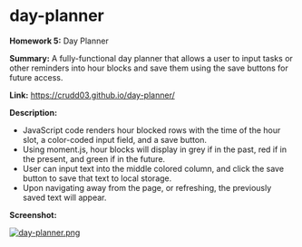 # day-planner
**Homework 5:** Day Planner

**Summary:** A fully-functional day planner that allows a user to input tasks or other reminders into hour blocks and save them using the save buttons for future access.

**Link:** https://crudd03.github.io/day-planner/

**Description:**
* JavaScript code renders hour blocked rows with the time of the hour slot, a color-coded input field, and a save button.
* Using moment.js, hour blocks will display in grey if in the past, red if in the present, and green if in the future.
* User can input text into the middle colored column, and click the save button to save that text to local storage.
* Upon navigating away from the page, or refreshing, the previously saved text will appear.

**Screenshot:**

[![day-planner.png](https://i.postimg.cc/h4xTkNsj/day-planner.png)](https://postimg.cc/BtSjDYd9)